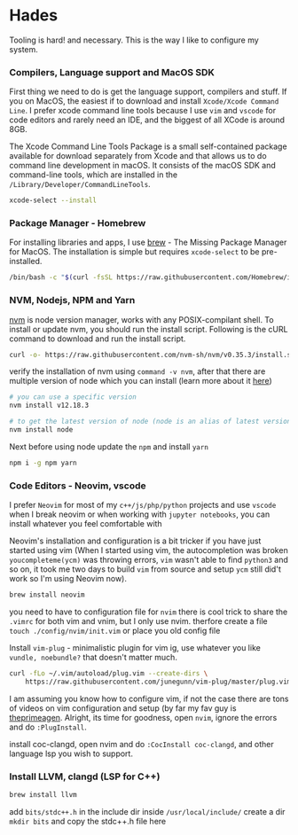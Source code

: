 # Hades
Tooling is hard! and necessary. This is the way I like to configure my system. 

### Compilers, Language support and MacOS SDK 
First thing we need to do is get the language support, compilers and stuff. If you on MacOS, the easiest if to download and install `Xcode/Xcode Command Line`. I prefer xcode command line tools because I use `vim` and `vscode` for code editors and rarely need an IDE, and the biggest of all XCode is around 8GB.

The Xcode Command Line Tools Package is a small self-contained package available for download separately from Xcode and that allows us to do command line development in macOS. It consists of the macOS SDK and command-line tools, which are installed in the `/Library/Developer/CommandLineTools`.

```bash 
xcode-select --install
```

### Package Manager - Homebrew
For installing libraries and apps, I use [brew](https://brew.sh/) - The Missing Package Manager for MacOS. The installation is simple but requires `xcode-select` to be pre-installed.

```bash 
/bin/bash -c "$(curl -fsSL https://raw.githubusercontent.com/Homebrew/install/master/install.sh)"
```

### NVM, Nodejs, NPM and Yarn
[nvm](https://github.com/nvm-sh/nvm#about) is node version manager, works with any POSIX-compilant shell. To install or update nvm, you should run the install script. Following is the cURL command to download and run the install script.

```bash 
curl -o- https://raw.githubusercontent.com/nvm-sh/nvm/v0.35.3/install.sh | bash
```
verify the installation of nvm using `command -v nvm`, after that there are multiple version of node which you can install (learn more about it [here](https://github.com/nvm-sh/nvm#about))
```bash
# you can use a specific version 
nvm install v12.18.3 

# to get the latest version of node (node is an alias of latest version)
nvm install node 
```
Next before using node update the `npm` and install `yarn` 
```bash 
npm i -g npm yarn
```

### Code Editors - Neovim, vscode 
I prefer `Neovim` for most of my `c++/js/php/python` projects and use `vscode` when I break neovim or when working with `jupyter notebooks`, you can install whatever you feel comfortable with

Neovim's installation and configuration is a bit tricker if you have just started using vim (When I started using vim, the autocompletion was broken `youcompleteme(ycm)` was throwing errors, `vim` wasn't able to find `python3` and so on, it took me two days to build `vim` from source and setup `ycm` still did't work so I'm using Neovim now). 

```bash 
brew install neovim
``` 

you need to have to configuration file for `nvim` there is cool trick to share the `.vimrc` for both vim and vnim, but I only use nvim. therfore create a file `touch ./config/nvim/init.vim` or place you old config file 

Install `vim-plug` - minimalistic plugin for vim ig, use whatever you like `vundle, noebundle?` that doesn't matter much.
```bash
curl -fLo ~/.vim/autoload/plug.vim --create-dirs \
    https://raw.githubusercontent.com/junegunn/vim-plug/master/plug.vim
```

I am assuming you know how to configure vim, if not the case there are tons of videos on vim configuration and setup (by far my fav guy is [theprimeagen](https://www.youtube.com/c/ThePrimeagen/videos). Alright, its time for goodness, open `nvim`, ignore the errors and do `:PlugInstall`.





install coc-clangd, open nvim and do `:CocInstall coc-clangd`, and other language lsp you wish to support.


### Install LLVM, clangd (LSP for C++)
```bash
brew install llvm
```
add `bits/stdc++.h` in the include dir
inside `/usr/local/include/`
create a dir `mkdir bits` and copy the stdc++.h file here
